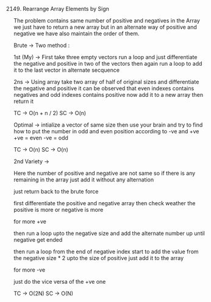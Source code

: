 2149. Rearrange Array Elements by Sign

The problem contains same number of positive and negatives in the Array
we just have to return a new array but in an alternate way of positive
and negative we have also maintain the order of them.

Brute ->
  Two method :

1st (My) ->
  First take three empty vectors
  run a loop and just differentiate the negative and positive
  in two of the vectors
  then again run a loop to add it to the last vector in alternate
  secquence

2ns ->
  Using array
  take two array of half of original sizes and differentiate
  the negative and positive
  it can be observed that even indexes contains negatives
  and odd indexes contains positive now add it to a new array
  then return it

TC -> O(n + n / 2)
SC -> O(n)

Optimal ->
  intialize a vector of same size
  then use your brain and try to find how to put the number
  in odd and even position according to -ve and +ve
  +ve = even
  -ve = odd

TC -> O(n)
SC -> O(n)

2nd Variety ->

  Here the number of positive and negative are not same
  so if there is any remaining in the array just add it
  without any alternation

  just return back to the brute force

  first differentiate the positive and negative array
  then check weather the positive is more or negative is more

  for more +ve

  then run a loop upto the negative size and add the alternate number
  up until negative get ended

  then run a loop from the end of negative index
  start to add the value from the negative size * 2
  upto the size of positive
  just add it to the array

  for more -ve

  just do the vice versa of the +ve one

TC -> O(2N)
SC -> O(N)
